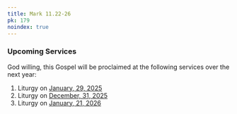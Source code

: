 ```yaml
---
title: Mark 11.22-26
pk: 179
noindex: true
---
```


### Upcoming Services

God willing, this Gospel will be proclaimed at the following services over the next year:


1. Liturgy on [January, 29, 2025](https://orthocal.info/readings/gregorian/2025/01/29/)
1. Liturgy on [December, 31, 2025](https://orthocal.info/readings/gregorian/2025/12/31/)
1. Liturgy on [January, 21, 2026](https://orthocal.info/readings/gregorian/2026/01/21/)
